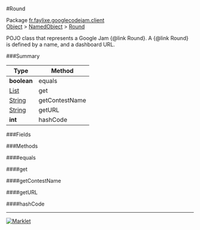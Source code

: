 #Round

Package [fr.faylixe.googlecodejam.client](../)<br>
[Object](../../../java/langObject.md) > [NamedObject](/commonNamedObject.md) > [Round](Round.md)

<p>POJO class that represents a Google Jam {@link Round}.
 A {@link Round} is defined by a name, and a dashboard
 URL.</p>

###Summary


| Type | Method |
| --- | --- |
| **boolean** | equals |
| [List](../../../java/utilList.md) | get |
| [String](../../../java/langString.md) | getContestName |
| [String](../../../java/langString.md) | getURL |
| **int** | hashCode |

###Fields


###Methods

####equals


####get


####getContestName


####getURL


####hashCode


---
[![Marklet](https://img.shields.io/badge/Generated%20by-Marklet-green.svg)](https://github.com/Faylixe/marklet)
